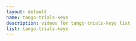 ```yaml
--- 
layout: default
name: tango-trials-keys
description: videos for tango-trials-keys list
list: tango-trials-keys
---
```


<div class="player">
<div id="player"><!-- "https://www.youtube.com/watch?v={{site.data.lists[page.list][0]}}" --></div>
</div>

